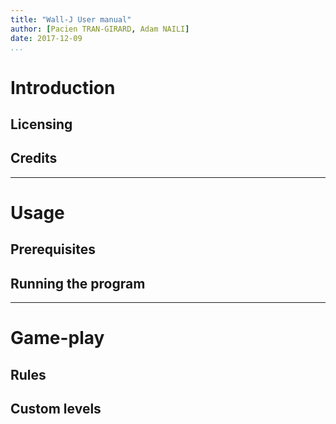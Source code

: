 ```yaml
---
title: "Wall-J User manual"
author: [Pacien TRAN-GIRARD, Adam NAILI]
date: 2017-12-09
...
```


# Introduction

## Licensing

## Credits

---

# Usage

## Prerequisites

## Running the program

---

# Game-play

## Rules

## Custom levels
